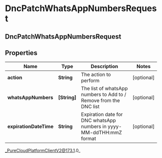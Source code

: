 # DncPatchWhatsAppNumbersRequest

## DncPatchWhatsAppNumbersRequest

## Properties

|Name | Type | Description | Notes|
|------------ | ------------- | ------------- | -------------|
| **action** | **String** | The action to perform | [optional] |
| **whatsAppNumbers** | **[String]** | The list of whatsApp numbers to Add to / Remove from the DNC list  | [optional] |
| **expirationDateTime** | **String** | Expiration date for DNC whatsApp numbers in yyyy-MM-ddTHH:mmZ format | [optional] |



_PureCloudPlatformClientV2@173.1.0_
